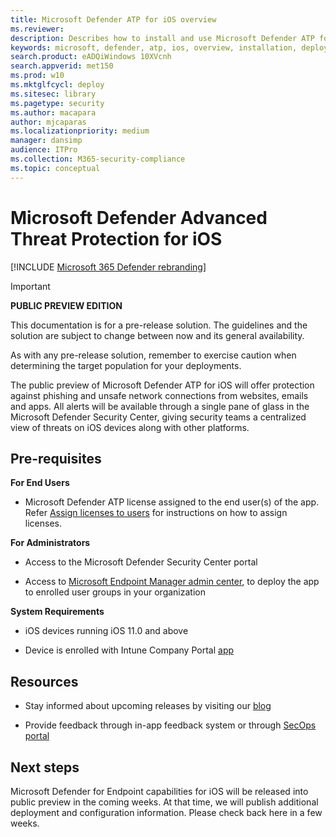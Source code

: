 ```yaml
---
title: Microsoft Defender ATP for iOS overview
ms.reviewer:
description: Describes how to install and use Microsoft Defender ATP for iOS
keywords: microsoft, defender, atp, ios, overview, installation, deploy, uninstallation, intune
search.product: eADQiWindows 10XVcnh
search.appverid: met150
ms.prod: w10
ms.mktglfcycl: deploy
ms.sitesec: library
ms.pagetype: security
ms.author: macapara
author: mjcaparas
ms.localizationpriority: medium
manager: dansimp
audience: ITPro
ms.collection: M365-security-compliance
ms.topic: conceptual
---
```


# Microsoft Defender Advanced Threat Protection for iOS

[!INCLUDE [Microsoft 365 Defender rebranding](../../includes/microsoft-defender.md)]


> [!IMPORTANT]
> **PUBLIC PREVIEW EDITION**
> 
> This documentation is for a pre-release solution. The guidelines and the solution are subject to change between now and its general availability.
> 
> As with any pre-release solution, remember to exercise caution when determining the target population for your deployments.


The public preview of Microsoft Defender ATP for iOS will offer protection
against phishing and unsafe network connections from websites, emails and apps.
All alerts will be available through a single pane of glass in the Microsoft
Defender Security Center, giving security teams a centralized view of threats on
iOS devices along with other platforms.

## Pre-requisites


**For End Users**

-   Microsoft Defender ATP license assigned to the end user(s) of the app. Refer
    [Assign licenses to
    users](https://docs.microsoft.com/azure/active-directory/users-groups-roles/licensing-groups-assign)
    for instructions on how to assign licenses.

**For Administrators**

-   Access to the Microsoft Defender Security Center portal

-   Access to [Microsoft Endpoint Manager admin
    center](https://go.microsoft.com/fwlink/?linkid=2109431), to deploy the app
    to enrolled user groups in your organization

**System Requirements**

-   iOS devices running iOS 11.0 and above

-   Device is enrolled with Intune Company Portal
    [app](https://apps.apple.com/us/app/intune-company-portal/id719171358)

## Resources

-   Stay informed about upcoming releases by visiting our [blog](https://techcommunity.microsoft.com/t5/microsoft-defender-atp/bg-p/MicrosoftDefenderATPBlog/label-name/iOS)

-   Provide feedback through in-app feedback system or through [SecOps
    portal](https://securitycenter.microsoft.com)


## Next steps

Microsoft Defender for Endpoint capabilities for iOS will be released into public preview in the coming weeks. At that time, we will publish additional deployment and configuration information. Please check back here in a few weeks.  
